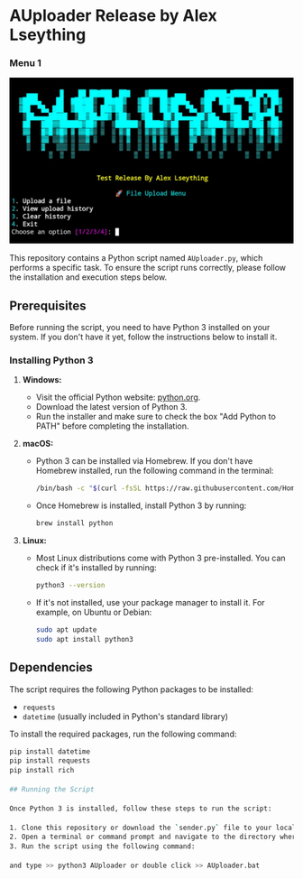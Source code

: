 # AUploader Release by Alex Lseything

### Menu 1
![Descrição da Foto 1](images/1.png)

This repository contains a Python script named `AUploader.py`, which performs a specific task. To ensure the script runs correctly, please follow the installation and execution steps below.

## Prerequisites

Before running the script, you need to have Python 3 installed on your system. If you don't have it yet, follow the instructions below to install it.

### Installing Python 3

1. **Windows:**
   - Visit the official Python website: [python.org](https://www.python.org/).
   - Download the latest version of Python 3.
   - Run the installer and make sure to check the box "Add Python to PATH" before completing the installation.

2. **macOS:**
   - Python 3 can be installed via Homebrew. If you don't have Homebrew installed, run the following command in the terminal:
     ```bash
     /bin/bash -c "$(curl -fsSL https://raw.githubusercontent.com/Homebrew/install/HEAD/install.sh)"
     ```
   - Once Homebrew is installed, install Python 3 by running:
     ```bash
     brew install python
     ```

3. **Linux:**
   - Most Linux distributions come with Python 3 pre-installed. You can check if it's installed by running:
     ```bash
     python3 --version
     ```
   - If it's not installed, use your package manager to install it. For example, on Ubuntu or Debian:
     ```bash
     sudo apt update
     sudo apt install python3
     ```

## Dependencies

The script requires the following Python packages to be installed:

- `requests`
- `datetime` (usually included in Python's standard library)

To install the required packages, run the following command:

```bash
pip install datetime
pip install requests
pip install rich

## Running the Script

Once Python 3 is installed, follow these steps to run the script:

1. Clone this repository or download the `sender.py` file to your local machine.
2. Open a terminal or command prompt and navigate to the directory where the script is located.
3. Run the script using the following command:
   
and type >> python3 AUploader or double click >> AUploader.bat
